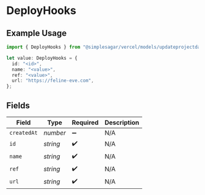 # DeployHooks

## Example Usage

```typescript
import { DeployHooks } from "@simplesagar/vercel/models/updateprojectdatacacheop.js";

let value: DeployHooks = {
  id: "<id>",
  name: "<value>",
  ref: "<value>",
  url: "https://feline-eve.com",
};
```

## Fields

| Field              | Type               | Required           | Description        |
| ------------------ | ------------------ | ------------------ | ------------------ |
| `createdAt`        | *number*           | :heavy_minus_sign: | N/A                |
| `id`               | *string*           | :heavy_check_mark: | N/A                |
| `name`             | *string*           | :heavy_check_mark: | N/A                |
| `ref`              | *string*           | :heavy_check_mark: | N/A                |
| `url`              | *string*           | :heavy_check_mark: | N/A                |